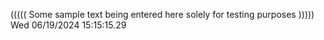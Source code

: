 ((((( Some sample text being entered here solely for testing purposes ))))) Wed 06/19/2024 15:15:15.29
